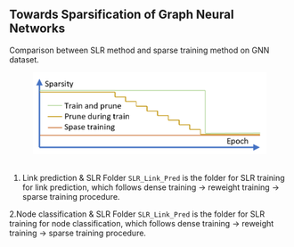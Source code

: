 ## Towards Sparsification of Graph Neural Networks

Comparison between SLR method and sparse training method on GNN dataset. 
<p align="center">
  <img src="imgs/sparsity.png" width="420">
  <br />
  <br />
  </p>
 
1. Link prediction & SLR
Folder `SLR_Link_Pred` is the folder for SLR training for link prediction, which follows dense training -> reweight training -> sparse training procedure. 

2.Node classification & SLR
Folder `SLR_Link_Pred` is the folder for SLR training for node classification, which follows dense training -> reweight training -> sparse training procedure. 
